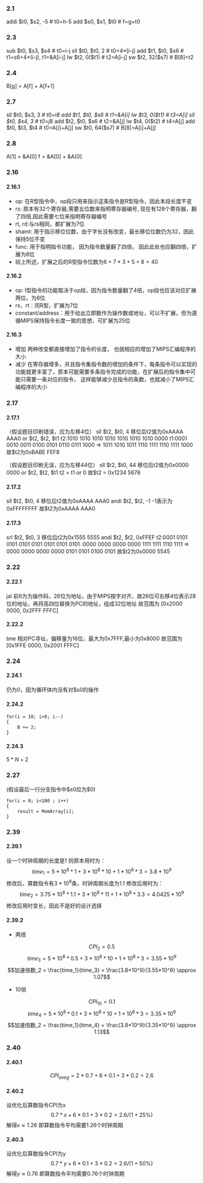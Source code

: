 ### 2.1
addi \$t0, \$s2, -5        # t0=h-5
add  \$s0, \$s1, \$t0      # f=g+t0

### 2.3
sub \$t0, \$s3, \$s4            # t0=i-j
sll \$t0, \$t0, 2               # t0=4*[i-j]
add \$t1, \$t0, \$s6            # t1=s6+4*(i-j), t1=&A[i-j]
lw  \$t2, 0(\$t1)               # t2=A[i-j]
sw  \$t2, 32(\$s7)              # B[8]=t2

### 2.4
B[g] = A[f] + A[f+1]

### 2.7
sll \$t0, \$s3, 3               # t0=i*8
add \$t1, \$t0, \$s6            # t1=&A[i]
lw  \$t3, 0(\$t1)               # t3=A[i]
sll \$t0, \$s4, 3               # t0=j*8
add \$t2, \$t0, \$s6            # t2=&A[j]
lw  \$t4, 0(\$t2)               # t4=A[j]
add \$t0, \$t3, \$t4            # t0=A[i]+A[j]
sw  \$t0, 64(\$s7)              # B[8]=A[i]+A[j]

### 2.8
A[1] = &A[0]
f = &A[0] + &A[0]

### 2.16
#### 2.16.1
- op: 在R型指令中，op段只用来指示这条指令是R型指令，因此本段长度不变
- rs: 原本有32个寄存器,需要五位数来指明寄存器编号, 现在有128个寄存器，翻了四倍,因此需要七位来指明寄存器编号
- rt, rd:与rs相同，都扩展为7位
- shamt: 用于指示移位位数，由于字长没有改变，最长移位位数仍为32，因此保持5位不变
- func: 用于指明指令功能， 因为指令数量翻了四倍， 因此此处也应翻四倍，扩展为8位
- 综上所述，扩展之后的R型指令位数为$6+7*3+5+8=40$ 
#### 2.16.2
- op: I型指令的功能取决于op段，因为指令数量翻了4倍，op段也应该对应扩展两位，为8位
- rs，rt：同R型，扩展为7位
- constant/address：用于给出立即数作为操作数或地址，可以不扩展，但为遵循MIPS保持指令长度一致的思想，可扩展为25位
#### 2.16.3
- 增加
两种改变都直接增加了指令的长度， 也就相应的增加了MIPS汇编程序的大小
- 减少
在寄存器增多，并且指令集指令数的增加的条件下，每条指令可以实现的功能就更丰富了，原本可能需要多条指令完成的功能，在扩展后的指令集中可能只需要一条对应的指令， 这样能够减少总指令的条数，也就减小了MIPS汇编程序的大小

### 2.17
#### 2.17.1
（假设题目印刷错误，应为左移4位）
sll \$t2, \$t0, 4
移位后t2值为0xAAAA AAA0
or \$t2, \$t2, \$t1
t2:1010 1010 1010 1010 1010 1010 1010 0000
t1:0001 0010 0011 0100 0101 0110 0111 1000
=> 1011 1010 1011 1110 1111 1110 1111 1000
故\$t2为0xBABE FEF8

（假设题目印刷无误，应为左移44位）
sll \$t2, \$t0, 44
移位后t2值为0x0000 0000
or \$t2, \$t2, \$t1
t2 = t1 or 0
故\$t2 = 0x1234 5678

#### 2.17.2
sll \$t2, \$t0, 4
移位后t2值为0xAAAA AAA0
andi \$t2, \$t2, -1
-1表示为0xFFFFFFFF
故\$t2为0xAAAA AAA0

#### 2.17.3
srl \$t2, \$t0, 3
移位后t2为0x1555 5555
andi \$t2, \$t2, 0xFFEF
t2:0001 0101 0101 0101 0101 0101 0101 0101
  :0000 0000 0000 0000 1111 1111 1110 1111
=> 0000 0000 0000 0000 0101 0101 0100 0101
故\$t2为0x0000 5545

### 2.22
#### 2.22.1
jal 前6为为操作码，26位为地址，由于MIPS按字对齐，故26位可右移4位表示28位的地址，再将高四位替换为PC的地址，组成32位地址
故范围为
[0x2000 0000, 0x2FFF FFFC]
#### 2.22.2
bne 相对PC寻址，偏移量为16位，最大为0x7FFF,最小为0x8000
故范围为
[0x1FFE 0000, 0x2001 FFFC]

### 2.24
#### 2.24.1
仍为0，因为循环体内没有对\$s0的操作

#### 2.24.2
    for(i = 10; i>0; i--)
    {
        B += 2;
    }

#### 2.24.3
$5*N+2$

### 2.27
(假设最后一行分支指令中\$s0应为\$0)

    for(i = 0; i<100 ; i++)
    {
        result = MemArray[i];
    }

### 2.39
#### 2.39.1
设一个时钟周期的长度是1
则原本用时为：
$$
time_1=5*10^8*1+3*10^8*10+1*10^8*3=3.8*10^9
$$
修改后，算数指令有$3*10^8$条，时钟周期长度为1.1
修改后用时为：
$$
time_2=3.75*10^8*1.1+3*10^8*11+1*10^8*3.3=4.0425*10^9
$$
修改后用时变长，因此不是好的设计选择
#### 2.39.2
- 两倍

$$CPI_{2} = 0.5$$
$$time_3=5*10^8*0.5+3*10^8*10+1*10^8*3=3.55*10^9$$
$$加速倍数_2 = \frac{time_1}{time_3} = \frac{3.8*10^9}{3.55*10^9} \approx 1.07$$

- 10倍

$$CPI_{10} = 0.1$$
$$time_4=5*10^8*0.1+3*10^8*10+1*10^8*3=3.35*10^9$$
$$加速倍数_2 = \frac{time_1}{time_4} = \frac{3.8*10^9}{3.35*10^9} \approx 1.13$$

### 2.40
#### 2.40.1
$$
CPI_{aveg} = 2*0.7 + 6*0.1 + 3*0.2  = 2.6
$$

#### 2.40.2
设优化后算数指令CPI为x
$$
0.7*x + 6*0.1 + 3*0.2 = 2.6/(1+25\%)
$$
解得$x \approx 1.26$
即算数指令平均需要1.26个时钟周期

#### 2.40.3
设优化后算数指令CPI为y
$$
0.7*y + 6*0.1 + 3*0.2 = 2.6/(1+50\%)
$$
解得$y \approx 0.76$
即算数指令平均需要0.76个时钟周期

